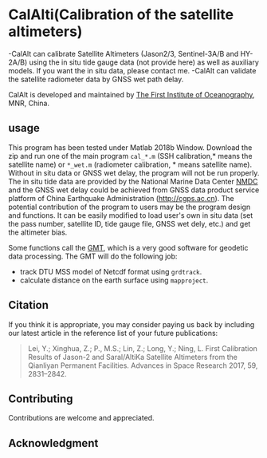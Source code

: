 # CalAlti(Calibration of the satellite altimeters)

-CalAlt can calibrate Satellite Altimeters (Jason2/3, Sentinel-3A/B and HY-2A/B) using the in situ tide gauge data (not provide here) as well as auxiliary models. If you want the in situ data, please contact me.
-CalAlt can validate the satellite radiometer data by GNSS wet path delay.

CalAlt is developed and maintained by [The First Institute of Oceanography](http://www.fio.org.cn/), MNR, China.

## usage

This program has been tested under Matlab 2018b Window. Download the zip and run one of the main program `cal_*.m` (SSH calibration,* means the satellite name) or `*_wet.m` (radiometer calibration, * means satellite name). Without in situ data or GNSS wet delay, the program will not be run properly. The in situ tide data are provided by the National Marine Data Center [NMDC](http://mds.nmdis.org.cn/pages/aboutUs.html) and the GNSS wet delay could be achieved from GNSS data product service platform of China Earthquake Administration (http://cgps.ac.cn). The potential contribution of the program to users may be the program design and functions. It can be easily modified to load user's own in situ data (set the pass number, satellite ID, tide gauge file, GNSS wet dely, etc.) and get the altimeter bias.

Some functions call the [GMT](https://github.com/GenericMappingTools/gmt), which is a very good software for geodetic data processing. The GMT will do the following job:
- track DTU MSS model of Netcdf format using `grdtrack`.
- calculate distance on the earth surface using `mapproject`.


## Citation
If you think it is appropriate, you may consider paying us back by including
our latest article in the reference list of your future publications:

> Lei, Y.; Xinghua, Z.; P., M.S.; Lin, Z.; Long, Y.; Ning, L. First Calibration Results of Jason-2 and Saral/AltiKa Satellite Altimeters from the Qianliyan Permanent Facilities. Advances in Space Research 2017, 59, 2831–2842.

## Contributing

Contributions are welcome and appreciated.

## Acknowledgment



